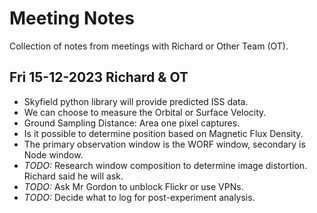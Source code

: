 # Meeting Notes

Collection of notes from meetings with Richard or Other Team (OT).

## Fri 15-12-2023 Richard & OT
 - Skyfield python library will provide predicted ISS data.
 - We can choose to measure the Orbital or Surface Velocity.
 - Ground Sampling Distance: Area one pixel captures.
 - Is it possible to determine position based on Magnetic Flux Density.
 - The primary observation window is the WORF window, secondary is Node window.
 - *TODO:* Research window composition to determine image distortion. Richard said he will ask.
 - *TODO:* Ask Mr Gordon to unblock Flickr or use VPNs.
 - *TODO:* Decide what to log for post-experiment analysis.